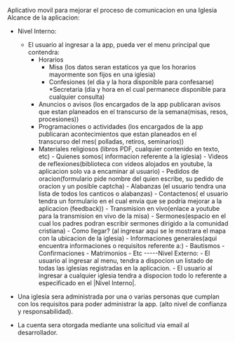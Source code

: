 Aplicativo movil para mejorar el proceso de comunicacion en una Iglesia
Alcance de la aplicacion:
* Nivel Interno:
  * El usuario al ingresar a la app, pueda ver el menu principal que contendra:
    * Horarios
      * Misa (los datos seran estaticos ya que los horarios mayormente son fijos en una iglesia)
      * Confesiones (el dia y la hora disponible para confesarse)
      *Secretaria (dia y hora en el cual permanece disponible para cualquier consulta)
    * Anuncios o avisos (los encargados de la app publicaran avisos que estan planeados en el transcurso de la semana(misas, resos, procesiones))
    * Programaciones o actividades (los encargados de la app publicaran acontecimientos que estan planeados en el transcurso del mes( polladas, retiros, seminarios))
    * Materiales religiosos (libros PDF, cualquier contenido en texto, etc)
	  		- Quienes somos( informacion referente a la iglesia)
	  		- Videos de reflexiones(biblioteca con videos alojados en youtube, la aplicacion solo va a encaminar al usuario)
	  		- Pedidos de oracion(formulario pide nombre del quien escribe, su pedido de oracion y un posible captcha)
	  		- Alabanzas (el usuario tendra una lista de todos los canticos o alabanzas)
	  		- Contactenos( el usuario tendra un formulario en el cual envia que se podria mejorar a la aplicacion (feedback))
	  		- Transmision en vivo(enlace a youtube para la transmision en vivo de la misa)
	  		- Sermones(espacio en el cual los padres podran escribir sermones dirigido a la comunidad cristiana)
	  		- Como llegar? (al ingresar aqui se le mostrara el mapa con la ubicacion de la iglesia)
	  		- Informaciones generales(aqui encuentra informaciones o requisitos referente a:)
	  			- Bautismos
	  			- Confirmaciones
	  			- Matrimonios
	  			- Etc
-----Nivel Externo:
		  - El usuario al ingresar al menu, tendra a dispocion un listado de todas las iglesias registradas en la aplicacion.
		  - El usuario al ingresar a cualquier iglesia tendra a dispocion todo lo referente a especificado en el |Nivel Interno|.
    
* Una iglesia sera administrada por una o varias personas que cumplan con los requisitos para poder administrar la app.
(alto nivel de confianza y responsabilidad). 
* La cuenta sera otorgada mediante una solicitud via email al desarrollador.
